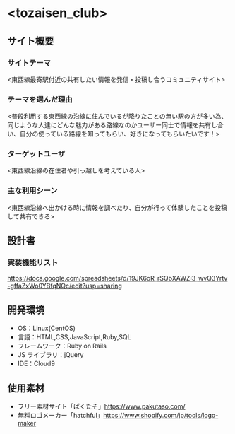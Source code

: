 # <tozaisen_club>

## サイト概要

### サイトテーマ

<東西線最寄駅付近の共有したい情報を発信・投稿し合うコミュニティサイト>

### テーマを選んだ理由

<普段利用する東西線の沿線に住んでいるが降りたことの無い駅の方が多い為、同じような人達にどんな魅力がある路線なのかユーザー同士で情報を共有し合い、自分の使っている路線を知ってもらい、好きになってもらいたいです！>

### ターゲットユーザ

<東西線沿線の在住者や引っ越しを考えている人>

### 主な利用シーン

<東西線沿線へ出かける時に情報を調べたり、自分が行って体験したことを投稿して共有できる>

## 設計書

### 実装機能リスト

<https://docs.google.com/spreadsheets/d/19JK6oR_rSQbXAWZI3_wvQ3Yrtv-gffaZxWo0YBfqNQc/edit?usp=sharing>

## 開発環境

- OS：Linux(CentOS)
- 言語：HTML,CSS,JavaScript,Ruby,SQL
- フレームワーク：Ruby on Rails
- JS ライブラリ：jQuery
- IDE：Cloud9

## 使用素材

- フリー素材サイト「ぱくたそ」https://www.pakutaso.com/
- 無料ロゴメーカー「hatchful」https://www.shopify.com/jp/tools/logo-maker